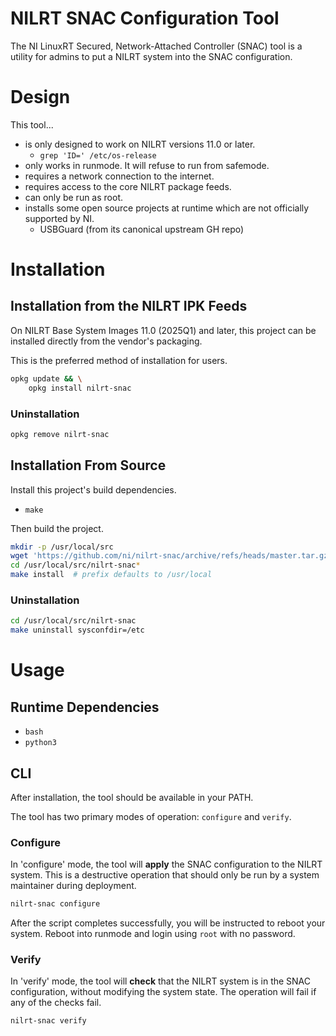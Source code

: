 # NILRT SNAC Configuration Tool

The NI LinuxRT Secured, Network-Attached Controller (SNAC) tool is a utility for admins to put a NILRT system into the SNAC configuration.


# Design

This tool...
* is only designed to work on NILRT versions 11.0 or later.
	* `grep 'ID=' /etc/os-release`
* only works in runmode. It will refuse to run from safemode.
* requires a network connection to the internet.
* requires access to the core NILRT package feeds.
* can only be run as root.
* installs some open source projects at runtime which are not officially supported by NI.
	* USBGuard (from its canonical upstream GH repo)


# Installation


## Installation from the NILRT IPK Feeds

On NILRT Base System Images 11.0 (2025Q1) and later, this project can be installed directly from the vendor's packaging.

This is the preferred method of installation for users.

```bash
opkg update && \
	opkg install nilrt-snac
```


### Uninstallation

```bash
opkg remove nilrt-snac
```


## Installation From Source

Install this project's build dependencies.

* `make`

Then build the project.

```bash
mkdir -p /usr/local/src
wget 'https://github.com/ni/nilrt-snac/archive/refs/heads/master.tar.gz' -O - | tar xzf - -C /usr/local/src
cd /usr/local/src/nilrt-snac*
make install  # prefix defaults to /usr/local
```

### Uninstallation

```bash
cd /usr/local/src/nilrt-snac
make uninstall sysconfdir=/etc
```


# Usage

## Runtime Dependencies

* `bash`
* `python3`


## CLI

After installation, the tool should be available in your PATH.

The tool has two primary modes of operation: `configure` and `verify`.


### Configure

In 'configure' mode, the tool will **apply** the SNAC configuration to the NILRT system. This is a destructive operation that should only be run by a system maintainer during deployment.

```bash
nilrt-snac configure
```

After the script completes successfully, you will be instructed to reboot your system. Reboot into runmode and login using `root` with no password.


### Verify

In 'verify' mode, the tool will **check** that the NILRT system is in the SNAC configuration, without modifying the system state. The operation will fail if any of the checks fail.

```bash
nilrt-snac verify
```
